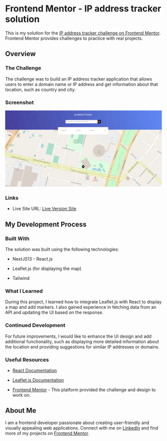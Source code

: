# Frontend Mentor - IP address tracker solution

This is my solution for the [IP address tracker challenge on Frontend Mentor](https://www.frontendmentor.io/challenges/ip-address-tracker-I8-0yYAH0). Frontend Mentor provides challenges to practice with real projects.

## Overview

### The Challenge

The challenge was to build an IP address tracker application that allows users to enter a domain name or IP address and get information about that location, such as country and city.

### Screenshot

![Screenshot](https://raw.githubusercontent.com/rebeccaaaaOrram/challanger-iptacker/main/public/preview.jpg)

### Links

- Live Site URL: [Live Version Site](https://your-live-site-url.com)

## My Development Process

### Built With

The solution was built using the following technologies:

- NextJS13 - React.js

- Leaflet.js (for displaying the map)

- Tailwind

### What I Learned

During this project, I learned how to integrate Leaflet.js with React to display a map and add markers. I also gained experience in fetching data from an API and updating the UI based on the response.

### Continued Development

For future improvements, I would like to enhance the UI design and add additional functionality, such as displaying more detailed information about the location and providing suggestions for similar IP addresses or domains.

### Useful Resources

- [React Documentation](https://reactjs.org/docs)

- [Leaflet.js Documentation](https://leafletjs.com/reference-1.7.1.html)

- [Frontend Mentor](https://www.frontendmentor.io) - This platform provided the challenge and design to work on.

## About Me

I am a frontend developer passionate about creating user-friendly and visually appealing web applications. Connect with me on [LinkedIn](https://www.linkedin.com/in/rebecca-ignacio/) and find more of my projects on [Frontend Mentor](https://www.frontendmentor.io/profile/rebeccaaaaaaaaaaa).